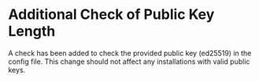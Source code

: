 # Additional Check of Public Key Length

A check has been added to check the provided public key (ed25519) in the config file.
This change should not affect any installations with valid public keys.
